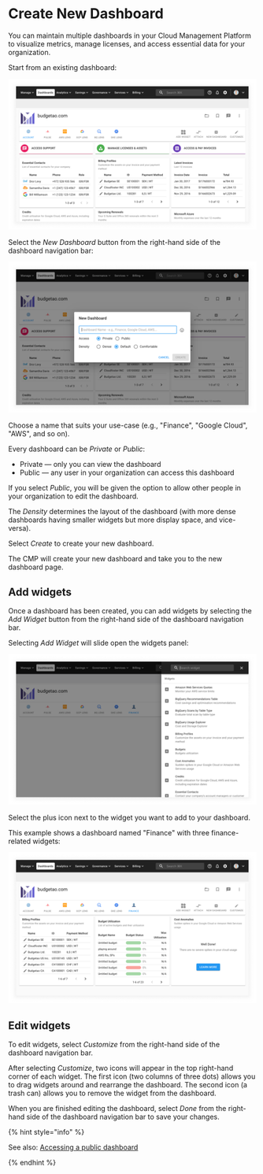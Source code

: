 # Create New Dashboard

You can maintain multiple dashboards in your Cloud Management Platform to visualize metrics, manage licenses, and access essential data for your organization.

Start from an existing dashboard:

![A screenshot the default CMP dashboard](../.gitbook/assets/cmp-dashboard.png)

Select the _New Dashboard_ button from the right-hand side of the dashboard navigation bar:

![A screenshot showing the _New Dashboard_ modal dialog](../.gitbook/assets/cmp-dashboard-add-new.png)

Choose a name that suits your use-case (e.g., "Finance", "Google Cloud", "AWS", and so on).

Every dashboard can be _Private_ or _Public_:

* Private — only you can view the dashboard
* Public — any user in your organization can access this dashboard

If you select _Public_, you will be given the option to allow other people in your organization to edit the dashboard.

The _Density_ determines the layout of the dashboard (with more dense dashboards having smaller widgets but more display space, and vice-versa).

Select _Create_ to create your new dashboard.

The CMP will create your new dashboard and take you to the new dashboard page.

## Add widgets

Once a dashboard has been created, you can add widgets by selecting the _Add Widget_ button from the right-hand side of the dashboard navigation bar.

Selecting _Add Widget_ will slide open the widgets panel:

![A screenshot showing the location the widgets panel](../.gitbook/assets/cmp-dashboard-new-add-widgets.png)

Select the plus icon next to the widget you want to add to your dashboard.

This example shows a dashboard named "Finance" with three finance-related widgets:

![A screenshot showing an example dashboard](../.gitbook/assets/cmp-dashboard-new-example.png)

## Edit widgets

To edit widgets, select _Customize_ from the right-hand side of the dashboard navigation bar.

After selecting _Customize_, two icons will appear in the top right-hand corner of each widget. The first icon (two columns of three dots) allows you to drag widgets around and rearrange the dashboard. The second icon (a trash can) allows you to remove the widget from the dashboard.

When you are finished editing the dashboard, select _Done_ from the right-hand side of the dashboard navigation bar to save your changes.

{% hint style="info" %}

See also: [Accessing a public dashboard](accessing-a-public-dashboard.md)

{% endhint %}
